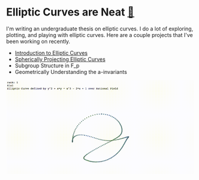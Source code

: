 

# Elliptic Curves are Neat [🍵](https://ctesta01.github.io/thesis-blog/)

I'm writing an undergraduate thesis on elliptic curves. I do a lot of exploring, plotting, and
playing with elliptic curves. Here are a couple projects that I've been working on recently.

- [Introduction to Elliptic Curves](https://ctesta01.github.io/thesis-blog/html/Mar2-Introduction.html)
- [Spherically Projecting Elliptic Curves](https://ctesta01.github.io/thesis-blog/html/Feb25-Spherical-Projections.html)
- Subgroup Structure in F_p
- Geometrically Understanding the a-invariants

<p> </p>

![A spherical projection of Elliptic Curve 61a1](https://github.com/ctesta01/thesis-blog/blob/master/images/61a1%20160%20Sphericals.gif?raw=true)
